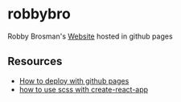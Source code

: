 # robbybro

Robby Brosman's [Website](http://www.robbybrosman.com) hosted in github pages

## Resources

*   [How to deploy with github pages](https://www.youtube.com/watch?v=7yA7BGos2KQ)
*   [how to use scss with create-react-app](https://github.com/facebook/create-react-app/blob/master/packages/react-scripts/template/README.md#adding-a-css-preprocessor-sass-less-etc)
